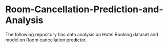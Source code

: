 # Room-Cancellation-Prediction-and-Analysis
The following repository has data analysis on Hotel Booking dataset and model on Room cancellation predictor.

